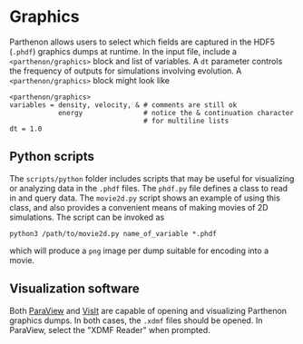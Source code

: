 # Graphics

Parthenon allows users to select which fields are captured in the HDF5 (```.phdf```) graphics dumps at runtime.  In the input file, include a ```<parthenon/graphics>``` block and list of variables.  A ```dt``` parameter controls the frequency of outputs for simulations involving evolution. A ```<parthenon/graphics>``` block might look like
```
<parthenon/graphics>
variables = density, velocity, & # comments are still ok
            energy               # notice the & continuation character
                                 # for multiline lists
dt = 1.0
```

## Python scripts

The ```scripts/python``` folder includes scripts that may be useful for visualizing or analyzing data in the ```.phdf``` files.  The ```phdf.py``` file defines a class to read in and query data.  The ```movie2d.py``` script shows an example of using this class, and also provides a convenient means of making movies of 2D simulations.  The script can be invoked as
```
python3 /path/to/movie2d.py name_of_variable *.phdf
```
which will produce a ```png``` image per dump suitable for encoding into a movie.

## Visualization software

Both [ParaView](https://www.paraview.org/) and [VisIt](https://wci.llnl.gov/simulation/computer-codes/visit/) are capable of opening and visualizing Parthenon graphics dumps.  In both cases, the ```.xdmf``` files should be opened.  In ParaView, select the "XDMF Reader" when prompted.